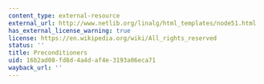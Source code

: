 ```yaml
---
content_type: external-resource
external_url: http://www.netlib.org/linalg/html_templates/node51.html
has_external_license_warning: true
license: https://en.wikipedia.org/wiki/All_rights_reserved
status: ''
title: Preconditioners
uid: 16b2ad08-fd8d-4a4d-af4e-3193a06eca71
wayback_url: ''
---
```

